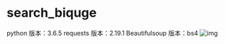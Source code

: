 # search_biquge
python 版本：3.6.5
requests 版本：2.19.1
Beautifulsoup 版本：bs4
![img](https://github.com/daozun/search_biquge/blob/master/download.webp)